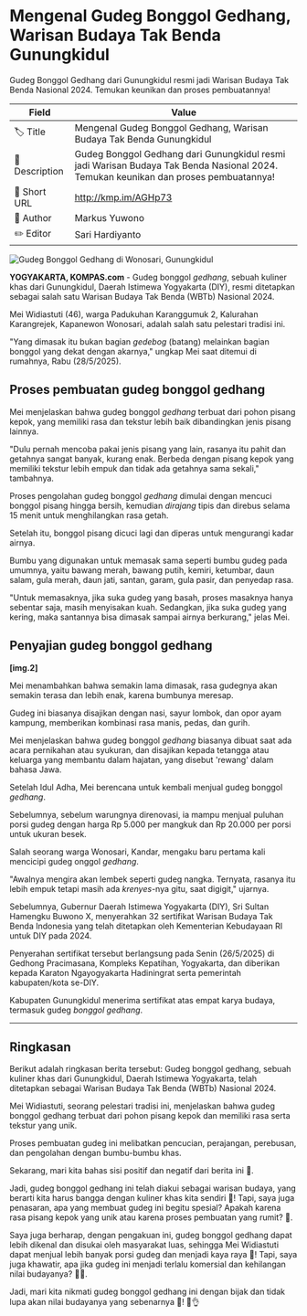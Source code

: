 # Mengenal Gudeg Bonggol Gedhang, Warisan Budaya Tak Benda Gunungkidul

Gudeg Bonggol Gedhang dari Gunungkidul resmi jadi Warisan Budaya Tak Benda Nasional 2024. Temukan keunikan dan proses pembuatannya!

| Field         | Value                                                       |
|---------------|-------------------------------------------------------------|
| 🏷️ Title       | Mengenal Gudeg Bonggol Gedhang, Warisan Budaya Tak Benda Gunungkidul |
| 📝 Description | Gudeg Bonggol Gedhang dari Gunungkidul resmi jadi Warisan Budaya Tak Benda Nasional 2024. Temukan keunikan dan proses pembuatannya! |
| 🔗 Short URL   | http://kmp.im/AGHp73 |
| 👤 Author      | Markus Yuwono |
| ✏️ Editor      | Sari Hardiyanto |

![Gudeg Bonggol Gedhang di Wonosari, Gunungkidul](https://asset.kompas.com/crops/48qlBiiDTT7p_qr8KJuFG5AiAGA=/0x0:0x0/750x500/data/photo/2025/05/28/6836d37c99d8e.jpg)

**YOGYAKARTA, KOMPAS.com** - Gudeg bonggol *gedhang*, sebuah kuliner khas dari Gunungkidul, Daerah Istimewa Yogyakarta (DIY), resmi ditetapkan sebagai salah satu Warisan Budaya Tak Benda (WBTb) Nasional 2024.

Mei Widiastuti (46), warga Padukuhan Karanggumuk 2, Kalurahan Karangrejek, Kapanewon Wonosari, adalah salah satu pelestari tradisi ini.

\"Yang dimasak itu bukan bagian *gedebog* (batang) melainkan bagian bonggol yang dekat dengan akarnya,\" ungkap Mei saat ditemui di rumahnya, Rabu (28/5/2025).

## **Proses pembuatan gudeg bonggol gedhang**

Mei menjelaskan bahwa gudeg bonggol *gedhang* terbuat dari pohon pisang kepok, yang memiliki rasa dan tekstur lebih baik dibandingkan jenis pisang lainnya.

\"Dulu pernah mencoba pakai jenis pisang yang lain, rasanya itu pahit dan getahnya sangat banyak, kurang enak. Berbeda dengan pisang kepok yang memiliki tekstur lebih empuk dan tidak ada getahnya sama sekali,\" tambahnya.

Proses pengolahan gudeg bonggol *gedhang* dimulai dengan mencuci bonggol pisang hingga bersih, kemudian *dirajang* tipis dan direbus selama 15 menit untuk menghilangkan rasa getah.

Setelah itu, bonggol pisang dicuci lagi dan diperas untuk mengurangi kadar airnya.

Bumbu yang digunakan untuk memasak sama seperti bumbu gudeg pada umumnya, yaitu bawang merah, bawang putih, kemiri, ketumbar, daun salam, gula merah, daun jati, santan, garam, gula pasir, dan penyedap rasa.

\"Untuk memasaknya, jika suka gudeg yang basah, proses masaknya hanya sebentar saja, masih menyisakan kuah. Sedangkan, jika suka gudeg yang kering, maka santannya bisa dimasak sampai airnya berkurang,\" jelas Mei.

## **Penyajian gudeg bonggol gedhang**

**\[img.2\]**

Mei menambahkan bahwa semakin lama dimasak, rasa gudegnya akan semakin terasa dan lebih enak, karena bumbunya meresap.

Gudeg ini biasanya disajikan dengan nasi, sayur lombok, dan opor ayam kampung, memberikan kombinasi rasa manis, pedas, dan gurih.

Mei menjelaskan bahwa gudeg bonggol *gedhang* biasanya dibuat saat ada acara pernikahan atau syukuran, dan disajikan kepada tetangga atau keluarga yang membantu dalam hajatan, yang disebut \'rewang\' dalam bahasa Jawa.

Setelah Idul Adha, Mei berencana untuk kembali menjual gudeg bonggol *gedhang*.

Sebelumnya, sebelum warungnya direnovasi, ia mampu menjual puluhan porsi gudeg dengan harga Rp 5.000 per mangkuk dan Rp 20.000 per porsi untuk ukuran besek.

Salah seorang warga Wonosari, Kandar, mengaku baru pertama kali mencicipi gudeg onggol *gedhang*.

\"Awalnya mengira akan lembek seperti gudeg nangka. Ternyata, rasanya itu lebih empuk tetapi masih ada *krenyes*-nya gitu, saat digigit,\" ujarnya.

Sebelumnya, Gubernur Daerah Istimewa Yogyakarta (DIY), Sri Sultan Hamengku Buwono X, menyerahkan 32 sertifikat Warisan Budaya Tak Benda Indonesia yang telah ditetapkan oleh Kementerian Kebudayaan RI untuk DIY pada 2024.

Penyerahan sertifikat tersebut berlangsung pada Senin (26/5/2025) di Gedhong Pracimasana, Kompleks Kepatihan, Yogyakarta, dan diberikan kepada Karaton Ngayogyakarta Hadiningrat serta pemerintah kabupaten/kota se-DIY.

Kabupaten Gunungkidul menerima sertifikat atas empat karya budaya, termasuk gudeg *bonggol gedhang*.

---
## Ringkasan

Berikut adalah ringkasan berita tersebut: Gudeg bonggol gedhang, sebuah kuliner khas dari Gunungkidul, Daerah Istimewa Yogyakarta, telah ditetapkan sebagai Warisan Budaya Tak Benda (WBTb) Nasional 2024.

 Mei Widiastuti, seorang pelestari tradisi ini, menjelaskan bahwa gudeg bonggol gedhang terbuat dari pohon pisang kepok dan memiliki rasa serta tekstur yang unik.

 Proses pembuatan gudeg ini melibatkan pencucian, perajangan, perebusan, dan pengolahan dengan bumbu-bumbu khas.



Sekarang, mari kita bahas sisi positif dan negatif dari berita ini 🤣.

 Jadi, gudeg bonggol gedhang ini telah diakui sebagai warisan budaya, yang berarti kita harus bangga dengan kuliner khas kita sendiri 🎉! Tapi, saya juga penasaran, apa yang membuat gudeg ini begitu spesial? Apakah karena rasa pisang kepok yang unik atau karena proses pembuatan yang rumit? 🤔.

 Saya juga berharap, dengan pengakuan ini, gudeg bonggol gedhang dapat lebih dikenal dan disukai oleh masyarakat luas, sehingga Mei Widiastuti dapat menjual lebih banyak porsi gudeg dan menjadi kaya raya 💸! Tapi, saya juga khawatir, apa jika gudeg ini menjadi terlalu komersial dan kehilangan nilai budayanya? 🙅‍♂️.

 Jadi, mari kita nikmati gudeg bonggol gedhang ini dengan bijak dan tidak lupa akan nilai budayanya yang sebenarnya 🙏! 🍴👌
